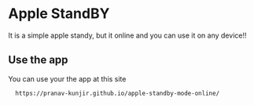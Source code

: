 
# Apple StandBY
It is a simple apple standy, but it online and you can use it on any device!!




## Use the app

You can use your the app at this site

```bash
  https://pranav-kunjir.github.io/apple-standby-mode-online/
```

